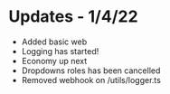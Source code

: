 # Updates - 1/4/22

 - Added basic web
 - Logging has started!
 - Economy up next
 - Dropdowns roles has been cancelled
 - Removed webhook on /utils/logger.ts